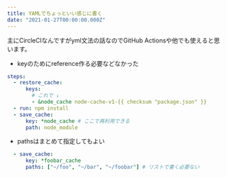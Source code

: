 ```yaml
---
title: YAMLでちょっといい感じに書く
date: "2021-01-27T00:00:00.000Z"
---
```

主にCircleCIなんですがyml文法の話なのでGitHub Actionsや他でも使えると思います。
- keyのためにreference作る必要などなかった
```yml
steps:
  - restore_cache:
      keys:
        # これで ↓
        - &node_cache node-cache-v1-{{ checksum "package.json" }}
  - run: npm install
  - save_cache:
      key: *node_cache # ここで再利用できる
      path: node_module
```
- pathsはまとめて指定してもよい
```yml
  - save_cache:
      key: *foobar_cache
      paths: ["~/foo", "~/bar", "~/foobar"] # リストで書く必要ない 
```
